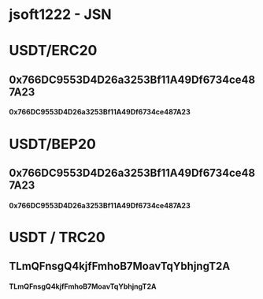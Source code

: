 # jsoft1222 - JSN

# USDT/ERC20
## 0x766DC9553D4D26a3253Bf11A49Df6734ce487A23
#### 0x766DC9553D4D26a3253Bf11A49Df6734ce487A23

# USDT/BEP20 
## 0x766DC9553D4D26a3253Bf11A49Df6734ce487A23
#### 0x766DC9553D4D26a3253Bf11A49Df6734ce487A23


# USDT / TRC20
## TLmQFnsgQ4kjfFmhoB7MoavTqYbhjngT2A
#### TLmQFnsgQ4kjfFmhoB7MoavTqYbhjngT2A


